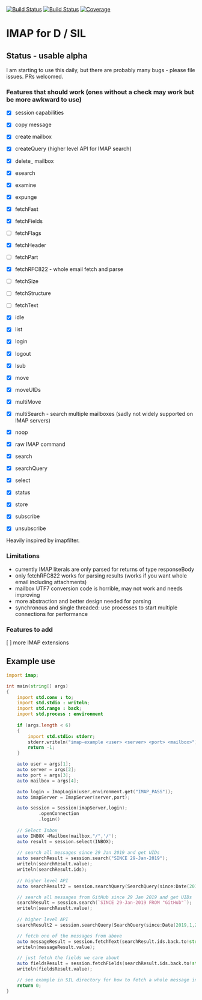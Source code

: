 [![Build Status](https://travis-ci.org/symmetryinvestments/imap-d.png?branch=master)](https://travis-ci.org/symmetryinvestments/imap-d)
[![Build Status](https://ci.appveyor.com/api/projects/status/github/Laeeth/imap-d?branch=master&svg=true)](https://ci.appveyor.com/project/Laeeth/imap-d)
[![Coverage](https://codecov.io/gh/symmetryinvestments/imap-d/branch/master/graph/badge.svg)](https://codecov.io/gh/symmetryinvestments/imap-d)

# IMAP for D / SIL

## Status - usable alpha
I am starting to use this daily, but there are probably many bugs - please file issues.  PRs welcomed.

### Features that should work (ones without a check may work but be more awkward to use)

- [X] session capabilities
- [X] copy message
- [X] create mailbox
- [X] createQuery (higher level API for IMAP search)
- [X] delete_ mailbox
- [X] esearch
- [X] examine
- [X] expunge
- [X] fetchFast
- [X] fetchFields
- [ ] fetchFlags
- [X] fetchHeader
- [ ] fetchPart
- [X] fetchRFC822 - whole email fetch and parse
- [ ] fetchSize
- [ ] fetchStructure
- [ ] fetchText
- [X] idle
- [X] list
- [X] login
- [X] logout
- [X] lsub
- [X] move
- [X] moveUIDs
- [X] multiMove
- [X] multiSearch - search multiple mailboxes (sadly not widely supported on IMAP servers)
- [X] noop
- [X] raw IMAP command
- [X] search
- [X] searchQuery
- [X] select
- [X] status
- [X] store
- [X] subscribe
- [X] unsubscribe


Heavily inspired by imapfilter.

### Limitations
- currently IMAP literals are only parsed for returns of type responseBody
- only fetchRFC822 works for parsing results (works if you want whole email including
  attachments)
- mailbox UTF7 conversion code is horrible, may not work and needs improving
- more abstraction and better design needed for parsing
- synchronous and single threaded: use processes to start multiple connections for performance


### Features to add

[ ] more IMAP extensions

## Example use

```d
import imap;

int main(string[] args)
{
	import std.conv : to;
	import std.stdio : writeln;
	import std.range : back;
	import std.process : environment 
	
	if (args.length < 6)
	{
		import std.stdio: stderr;
		stderr.writeln("imap-example <user> <server> <port> <mailbox>");
		return -1;
	}

	auto user = args[1];
	auto server = args[2];
	auto port = args[3];
	auto mailbox = args[4];

	auto login = ImapLogin(user,environment.get("IMAP_PASS"));
	auto imapServer = ImapServer(server,port);

	auto session = Session(imapServer,login);
			.openConnection
			.login()
	
	// Select Inbox
	auto INBOX =Mailbox(mailbox,"/",'/');
	auto result = session.select(INBOX);
	
	// search all messages since 29 Jan 2019 and get UIDs
	auto searchResult = session.search("SINCE 29-Jan-2019");
	writeln(searchResult.value);
	writeln(searchResult.ids);
	
	// higher level API
	auto searchResult2 = session.searchQuery(SearchQuery(since:Date(2019,1,29)));

	// search all messages from GitHub since 29 Jan 2019 and get UIDs
	searchResult = session.search(`SINCE 29-Jan-2019 FROM "GitHub"`);
	writeln(searchResult.value);
	
	// higher level API
	searchResult2 = session.searchQuery(SearchQuery(since:Date(2019,1,29),fromContains:"GitHub"));

	// fetch one of the messages from above
	auto messageResult = session.fetchText(searchResult.ids.back.to!string);
	writeln(messageResult.value);

	// just fetch the fields we care about
	auto fieldsResult = session.fetchFields(searchResult.ids.back.to!string,"FROM TO");
	writeln(fieldsResult.value);

	// see example in SIL directory for how to fetch a whole message including attachments
	return 0;
}
```

